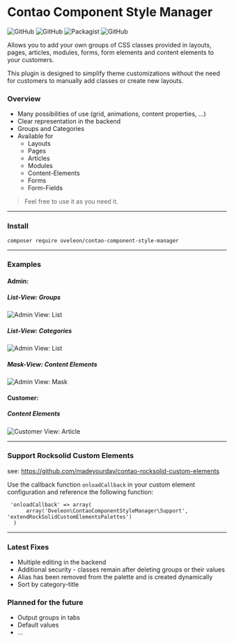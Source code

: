 # Contao Component Style Manager
![GitHub](https://img.shields.io/badge/stable-master-%23D6AF23?style=flat-square)
![GitHub](https://img.shields.io/badge/unstable-develop-F38041?style=flat-square)
![Packagist](https://img.shields.io/packagist/dt/oveleon/contao-component-style-manager?color=%230A7BBC&style=flat-square)
![GitHub](https://img.shields.io/github/license/oveleon/contao-component-style-manager?style=flat-square)

Allows you to add your own groups of CSS classes provided in layouts, pages, articles, modules, forms, form elements and content elements to your customers.

This plugin is designed to simplify theme customizations without the need for customers to manually add classes or create new layouts.

### Overview
- Many possibilities of use (grid, animations, content properties, ...)
- Clear representation in the backend
- Groups and Categories
- Available for
    - Layouts
    - Pages
    - Articles
    - Modules
    - Content-Elements
    - Forms
    - Form-Fields

> Feel free to use it as you need it.

---

### Install
```
composer require oveleon/contao-component-style-manager
```

---

### Examples
#### Admin:
##### List-View: Groups
![Admin View: List](https://www.oveleon.de/share/github-assets/contao-component-style-manager/list-view-120.png)
##### List-View: Categories
![Admin View: List](https://www.oveleon.de/share/github-assets/contao-component-style-manager/list-view-2-120.png)
##### Mask-View: Content Elements
![Admin View: Mask](https://www.oveleon.de/share/github-assets/contao-component-style-manager/content-elements-120.png)

#### Customer:
##### Content Elements
![Customer View: Article](https://www.oveleon.de/share/github-assets/contao-component-style-manager/customer-120.png)

---

### Support Rocksolid Custom Elements
see: https://github.com/madeyourday/contao-rocksolid-custom-elements

Use the callback function `onloadCallback` in your custom element configuration and reference the following function:
```
 'onloadCallback' => array(
      array('Oveleon\ContaoComponentStyleManager\Support', 'extendRockSolidCustomElementsPalettes')
  )
```

---

### Latest Fixes
- Multiple editing in the backend
- Additional security - classes remain after deleting groups or their values
- Alias has been removed from the palette and is created dynamically
- Sort by category-title

### Planned for the future
- Output groups in tabs
- Default values
- ...
